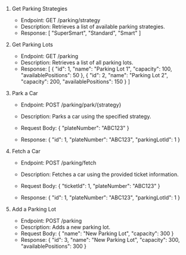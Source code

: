 1. Get Parking Strategies
    -  Endpoint: GET /parking/strategy
    -  Description: Retrieves a list of available parking strategies.
    -  Response: [
                    "SuperSmart",
                    "Standard",
                    "Smart"
                ]


2. Get Parking Lots
    - Endpoint: GET /parking
    - Description: Retrieves a list of all parking lots.
    - Response:
[
  {
    "id": 1,
    "name": "Parking Lot 1",
    "capacity": 100,
    "availablePositions": 50
  },
  {
    "id": 2,
    "name": "Parking Lot 2",
    "capacity": 200,
    "availablePositions": 150
  }
]

3. Park a Car
    - Endpoint: POST /parking/park/{strategy}
    - Description: Parks a car using the specified strategy.
    - Request Body:
{
  "plateNumber": "ABC123"
}

    - Response:
{
  "id": 1,
  "plateNumber": "ABC123",
  "parkingLotId": 1
}

4. Fetch a Car
    - Endpoint: POST /parking/fetch
    - Description: Fetches a car using the provided ticket information.
    - Request Body:
{
  "ticketId": 1,
  "plateNumber": "ABC123"
}

    - Response:
{
  "id": 1,
  "plateNumber": "ABC123",
  "parkingLotId": 1
}

5. Add a Parking Lot
    - Endpoint: POST /parking
    - Description: Adds a new parking lot.
    - Request Body:
{
  "name": "New Parking Lot",
  "capacity": 300
}
    - Response:
{
  "id": 3,
  "name": "New Parking Lot",
  "capacity": 300,
  "availablePositions": 300
}